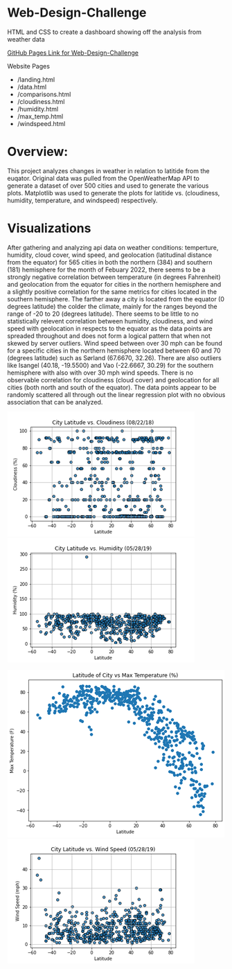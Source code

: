 # Web-Design-Challenge
HTML and CSS to create a dashboard showing off the analysis from weather data 

[GitHub Pages Link for Web-Design-Challenge](https://cc-christin.github.io/Web-Design-Challenge/)

Website Pages
* /landing.html
* /data.html
* /comparisons.html
* /cloudiness.html
* /humidity.html
* /max_temp.html
* /windspeed.html

# Overview:
This project analyzes changes in weather in relation to latitide from the euqator. Original data was pulled from the OpenWeatherMap API to generate a dataset of over 500 cities and used to generate the various plots. Matplotlib was used to generate the plots for latitide vs. (cloudiness, humidity, temperature, and windspeed) respectively.

# Visualizations

After gathering and analyzing api data on weather conditions: temperture, humidity, cloud cover, wind speed, and geolocation (latitudinal distance from the equator) for 565 cities in both the northern (384) and southern (181) hemisphere for the month of Febuary 2022, there seems to be a strongly negative correlation between temperature (in degrees Fahrenheit) and geolocation from the equator for cities in the northern hemisphere and a slightly positive correlation for the same metrics for cities located in the southern hemisphere. The farther away a city is located from the equator (0 degrees latitude) the colder the climate, mainly for the ranges beyond the range of -20 to 20 (degrees latitude). There seems to be little to no statistically relevent correlation between humidity, cloudiness, and wind speed with geolocation in respects to the equator as the data points are spreaded throughout and does not form a logical pattern that when not skewed by server outliers. Wind speed between over 30 mph can be found for a specific cities in the northern hemisphere located between 60 and 70 (degrees latitude) such as Sørland (67.6670, 32.26). There are also outliers like Isangel (40.18, -19.5500) and Vao (-22.6667, 30.29) for the southern hemisphere with also with over 30 mph wind speeds. There is no observable correlation for cloudiness (cloud cover) and geolocation for all cities (both north and south of the equator). The data points appear to be randomly scattered all through out the linear regression plot with no obvious association that can be analyzed.


![cloudiness.png](https://github.com/cc-christin/Web-Design-Challenge/blob/main/assets/cloudiness.png) 
![humidity.png](https://github.com/cc-christin/Web-Design-Challenge/blob/main/assets/humidity.png) 

![max_temp.png](https://github.com/cc-christin/Web-Design-Challenge/blob/main/assets/max_temp.png) 
![windspeed.png](https://github.com/cc-christin/Web-Design-Challenge/blob/main/assets/windspeed.png) 
